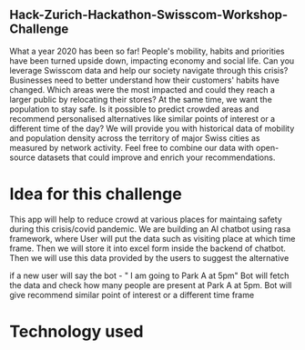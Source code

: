 ## Hack-Zurich-Hackathon-Swisscom-Workshop-Challenge

What a year 2020 has been so far! People's mobility, habits and priorities have been turned upside down, impacting economy and social life. 
 Can you leverage Swisscom data and help our society navigate through this crisis? Businesses need to better understand how their customers' habits have changed. 
 Which areas were the most impacted and could they reach a larger public by relocating their stores? At the same time, we want the population to stay safe. 
 Is it possible to predict crowded areas and recommend personalised alternatives like similar points of interest or a different time of the day? 
 We will provide you with historical data of mobility and population density across the territory of major Swiss cities as measured by network activity. 
Feel free to combine our data with open-source datasets that could improve and enrich your recommendations.

# Idea for this challenge
This app will help to reduce crowd at various places for maintaing safety during this crisis/covid pandemic. 
We are building an AI chatbot using rasa framework, where  User will put the data such as visiting place at which time frame. Then we will store it into excel form inside the backend of
chatbot. Then we will use this data provided by the users to suggest the alternative 
 
 if a new user will say the bot  - " I am going to Park A at 5pm"
 Bot  will fetch the data and check how many people are present at Park A at 5pm.
 Bot will give recommend similar point of interest or a different time frame


# Technology used
